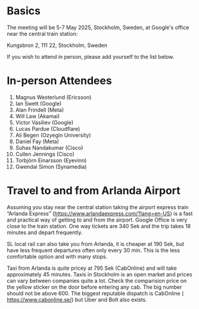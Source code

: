 # Basics

The meeting will be 5-7 May 2025, Stockholm, Sweden, at Google's office near the central train station:

Kungsbron 2, 111 22,  Stockholm, Sweden

If you wish to attend in person, please add yourself to the list below.

# In-person Attendees

1. Magnus Westerlund (Ericsson)
1. Ian Swett (Google)
1. Alan Frindell (Meta)
1. Will Law (Akamai)
1. Victor Vasiliev (Google)
1. Lucas Pardue (Cloudflare)
1. Ali Begen (Ozyegin University)
1. Daniel Fay (Meta)
1. Suhas Nandakumar (Cisco)
1. Cullen Jennings (Cisco)
1. Torbjörn Einarsson (Eyevinn)
1. Gwendal Simon (Synamedia)


# Travel to and from Arlanda Airport

Assuming you stay near the central station taking the airport express train “Arlanda Express” (https://www.arlandaexpress.com/?lang=en-US) is a fast and practical way of getting to and from the airport. Google Office is very close to the train station. One way tickets are 340 Sek and the trip takes 18 minutes and depart frequently. 

SL local rail can also take you from Arlanda, it is cheaper at 190 Sek, but have less frequent departures often only every 30 min. This is the less comfortable option and with many stops. 

Taxi from Arlanda is quite pricey at 795 Sek (CabOnline) and will take approximately 45 minutes. Taxis in Stockholm is an open market and prices can vary between companies quite a lot. Check the comparision price on the yellow sticker on the door before entering any cab. The big number should not be above 600. The biggest reputable dispatch is CabOnline ( https://www.cabonline.se/) but Uber and Bolt also exists. 
